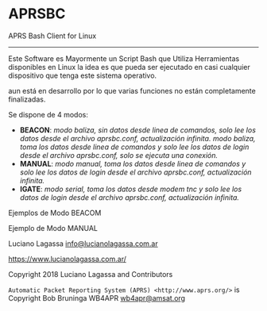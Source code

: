 # APRSBC
APRS Bash Client for Linux
**************************

Este Software es Mayormente un Script Bash que Utiliza Herramientas disponibles en Linux
la idea es que pueda ser ejecutado en casi cualquier dispositivo que tenga este sistema operativo.

aun está en desarrollo por lo que varias funciones no están completamente finalizadas.

Se dispone de 4 modos:
 - **BEACON**: *modo baliza, sin datos desde linea de comandos, solo lee los datos desde el archivo aprsbc.conf, actualización infinita.* *modo baliza, toma los datos desde linea de comandos y solo lee los datos de login desde el archivo aprsbc.conf, solo se ejecuta una conexión.*
 - **MANUAL**: *modo manual, toma los datos desde linea de comandos y solo lee los datos de login desde el archivo aprsbc.conf, actualización infinita.*
 - **IGATE**:  *modo serial, toma los datos desde modem tnc y solo lee los datos de login desde el archivo aprsbc.conf, actualización infinita.*

Ejemplos de Modo BEACOM

Ejemplo de Modo MANUAL


Luciano Lagassa <info@lucianolagassa.com.ar>

https://www.lucianolagassa.com.ar/

Copyright 2018 Luciano Lagassa and Contributors

`Automatic Packet Reporting System (APRS) <http://www.aprs.org/>` is Copyright Bob Bruninga WB4APR wb4apr@amsat.org
